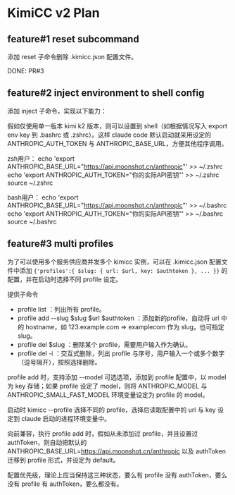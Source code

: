 # KimiCC v2 Plan

## feature#1 reset subcommand

添加 reset 子命令删除 .kimicc.json 配置文件。

DONE: PR#3

## feature#2 inject environment to shell config

添加 inject 子命令，实现以下能力：

假如仅使用单一版本 kimi k2 版本，则可以设置到 shell（如根据情况写入 export env key 到 .bashrc 或 .zshrc）。这样 claude code 默认启动就采用设定的 ANTHROPIC_AUTH_TOKEN 与 ANTHROPIC_BASE_URL，方便其他程序调用。

zsh用户：
echo 'export ANTHROPIC_BASE_URL="https://api.moonshot.cn/anthropic"' >> ~/.zshrc
echo 'export ANTHROPIC_AUTH_TOKEN="你的实际API密钥"' >> ~/.zshrc
source ~/.zshrc

bash用户：
echo 'export ANTHROPIC_BASE_URL="https://api.moonshot.cn/anthropic"' >> ~/.bashrc
echo 'export ANTHROPIC_AUTH_TOKEN="你的实际API密钥"' >> ~/.bashrc
source ~/.bashrc

## feature#3 multi profiles

为了可以使用多个服务供应商并发多个 kimicc 实例，可以在 .kimicc.json 配置文件中添加 `{'profiles':{ $slug: { url: $url, key: $authtoken }, ... }}` 的配置，并在启动时选择不同 profile 设定。

提供子命令
- profile list ：列出所有 profile。
- profile add --slug $slug $url $authtoken ：添加新的profile，自动将 url 中的 hostname，如 123.example.com => examplecom 作为 slug，也可指定 slug。
- profile del $slug ：删除某个 profile，需要用户输入作为确认。
- profile del -i ：交互式删除，列出 profile 与序号，用户输入一个或多个数字（逗号隔开），按照选择删除。

profile add 时，支持添加 --model 可选选项，添加到 profile 配置中，以 model 为 key 存储；如果 profile 设定了 model，则将 ANTHROPIC_MODEL 与 ANTHROPIC_SMALL_FAST_MODEL 环境变量设定为 profile 的 model。


启动时 kimicc --profile 选择不同的 profile，选择后读取配置中的 url 与 key 设定到 claude 启动的进程环境变量中。

向前兼容，执行 profile add 时，假如从未添加过 profile，并且设置过 authToken，则自动把默认的 ANTHROPIC_BASE_URL=https://api.moonshot.cn/anthropic 以及 authToken 迁移到 profile 形式，并设定为 default。

配置优先级，理论上应当保持这三种状态，要么有 profile 没有 authToken，要么没有 profile 有 authToken，要么都没有。

